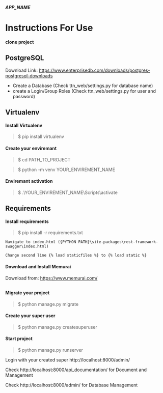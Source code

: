 <b><i> APP_NAME </i></b>

# Instructions For Use

<b> clone project </b>

## PostgreSQL
Download Link: https://www.enterprisedb.com/downloads/postgres-postgresql-downloads
- Create a Database (Check ttn_web/settings.py for database name)
- create a Login/Group Roles (Check ttn_web/settings.py for user and password)

## Virtualenv

#### Install Virtualenv
> $ pip install virtualenv

#### Create your enviremant
> $ cd PATH_TO_PROJECT

> $ python -m venv YOUR_ENVIREMENT_NAME

#### Enviremant activation
> $ .\YOUR_ENVIREMENT_NAME\Scripts\activate

## Requirements

#### Install requirements
> $ pip install -r requirements.txt

`Navigate to index.html ({PYTHON PATH}\site-packages\rest-framework-swagger\index.html)`

`Change second line {% load staticfiles %} to {% load static %}`

#### Download and Install Memurai

Download from: https://www.memurai.com/

##

#### Migrate your project
>$ python manage.py migrate

#### Create your super user
>$ python manage.py createsuperuser

#### Start project
>$ python manage.py runserver

Login with your created super http://localhost:8000/admin/

Check http://localhost:8000/api_documentation/ for Document and Management

Check http://localhost:8000/admin/ for Database Management
